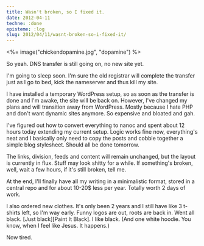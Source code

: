 ```yaml
---
title: Wasn't broken, so I fixed it.
date: 2012-04-11
techne: :done
episteme: :log
slug: 2012/04/11/wasnt-broken-so-i-fixed-it/
---
```


<%= image("chickendopamine.jpg", "dopamine") %>

So yeah. DNS transfer is still going on, no new site yet.

I'm going to sleep soon. I'm sure the old registrar will complete the transfer just as I go to bed, kick the nameserver and thus kill my site.

I have installed a temporary WordPress setup, so as soon as the transfer is done and I'm awake, the site will be back on. However, I've changed my plans and will transition away from WordPress. Mostly because I hate PHP and don't want dynamic sites anymore. So expensive and bloated and gah.

I've figured out how to convert everything to nanoc and spent about 12 hours today extending my current setup. Logic works fine now, everything's neat and I basically only need to copy the posts and cobble together a simple blog stylesheet. Should all be done tomorrow.

The links, division, feeds and content will remain unchanged, but the layout is currently in flux. Stuff may look shitty for a while. If something's broken, well, wait a few hours, if it's still broken, tell me.

At the end, I'll finally have all my writing in a minimalistic format, stored in a central repo and for about 10-20$ less per year. Totally worth 2 days of work.

I also ordered new clothes. It's only been 2 years and I still have like 3 t-shirts left, so I'm way early. Funny logos are out, roots are back in. Went all black. [Just black][Paint It Black]. I like black. (And one white hoodie. You know, when I feel like Jesus. It happens.)

Now tired.
